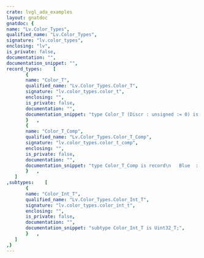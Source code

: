 ```yaml
---
crate: lvgl_ada_examples
layout: gnatdoc
gnatdoc: {
name: "Lv.Color_Types",
qualified_name: "Lv.Color_Types",
signature: "lv.color_types",
enclosing: "lv",
is_private: false,
documentation: "",
documentation_snippet: "",
record_types:    [
       {
       name: "Color_T",
       qualified_name: "Lv.Color_Types.Color_T",
       signature: "lv.color_types.color_t",
       enclosing: "",
       is_private: false,
       documentation: "",
       documentation_snippet: "type Color_T (Discr : unsigned := 0) is record\n   case Discr is\n      when 0 =>\n         Comp : aliased Color_T_Comp;\n      when others =>\n         Full : aliased Color_Int_T;\n   end case;\nend record\n  with Pack, Object_Size => 32;",
       }   ,
       {
       name: "Color_T_Comp",
       qualified_name: "Lv.Color_Types.Color_T_Comp",
       signature: "lv.color_types.color_t_comp",
       enclosing: "",
       is_private: false,
       documentation: "",
       documentation_snippet: "type Color_T_Comp is record\n   Blue  : aliased Uint8_T;\n   Green : aliased Uint8_T;\n   Red   : aliased Uint8_T;\n   Alpha : aliased Uint8_T;\nend record\nwith Pack, Object_Size => 32;",
       }   ,
   ]
,subtypes:    [
       {
       name: "Color_Int_T",
       qualified_name: "Lv.Color_Types.Color_Int_T",
       signature: "lv.color_types.color_int_t",
       enclosing: "",
       is_private: false,
       documentation: "",
       documentation_snippet: "subtype Color_Int_T is Uint32_T;",
       }   ,
   ]
,}
---
```

